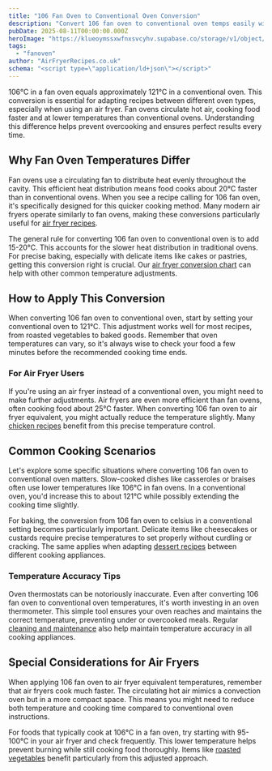 ```yaml
---
title: "106 Fan Oven to Conventional Oven Conversion"
description: "Convert 106 fan oven to conventional oven temps easily with our simple guide. Perfect for air fryer recipes and traditional baking."
pubDate: 2025-08-11T00:00:00.000Z
heroImage: "https://klueoymssxwfnxsvcyhv.supabase.co/storage/v1/object/public/md/106-fan-oven-to-conventional-oven-conversion-92a4c193.png"
tags:
  - "fanoven"
author: "AirFryerRecipes.co.uk"
schema: "<script type=\"application/ld+json\"></script>"
---
```


<p>106°C in a fan oven equals approximately 121°C in a conventional oven. This conversion is essential for adapting recipes between different oven types, especially when using an air fryer. Fan ovens circulate hot air, cooking food faster and at lower temperatures than conventional ovens. Understanding this difference helps prevent overcooking and ensures perfect results every time.</p>

<h2>Why Fan Oven Temperatures Differ</h2>
<p>Fan ovens use a circulating fan to distribute heat evenly throughout the cavity. This efficient heat distribution means food cooks about 20°C faster than in conventional ovens. When you see a recipe calling for 106 fan oven, it's specifically designed for this quicker cooking method. Many modern air fryers operate similarly to fan ovens, making these conversions particularly useful for <a href=https://www.airfryerrecipe.co.uk/recipes>air fryer recipes</a>.</p>

<p>The general rule for converting 106 fan oven to conventional oven is to add 15-20°C. This accounts for the slower heat distribution in traditional ovens. For precise baking, especially with delicate items like cakes or pastries, getting this conversion right is crucial. Our <a href=https://www.airfryerrecipe.co.uk/air-fryer-conversion-chart>air fryer conversion chart</a> can help with other common temperature adjustments.</p>

<h2>How to Apply This Conversion</h2>
<p>When converting 106 fan oven to conventional oven, start by setting your conventional oven to 121°C. This adjustment works well for most recipes, from roasted vegetables to baked goods. Remember that oven temperatures can vary, so it's always wise to check your food a few minutes before the recommended cooking time ends.</p>

<h3>For Air Fryer Users</h3>
<p>If you're using an air fryer instead of a conventional oven, you might need to make further adjustments. Air fryers are even more efficient than fan ovens, often cooking food about 25°C faster. When converting 106 fan oven to air fryer equivalent, you might actually reduce the temperature slightly. Many <a href=https://www.airfryerrecipe.co.uk/recipe-category/chicken>chicken recipes</a> benefit from this precise temperature control.</p>

<h2>Common Cooking Scenarios</h2>
<p>Let's explore some specific situations where converting 106 fan oven to conventional oven matters. Slow-cooked dishes like casseroles or braises often use lower temperatures like 106°C in fan ovens. In a conventional oven, you'd increase this to about 121°C while possibly extending the cooking time slightly.</p>

<p>For baking, the conversion from 106 fan oven to celsius in a conventional setting becomes particularly important. Delicate items like cheesecakes or custards require precise temperatures to set properly without curdling or cracking. The same applies when adapting <a href=https://www.airfryerrecipe.co.uk/recipe-category/dessert>dessert recipes</a> between different cooking appliances.</p>

<h3>Temperature Accuracy Tips</h3>
<p>Oven thermostats can be notoriously inaccurate. Even after converting 106 fan oven to conventional oven temperatures, it's worth investing in an oven thermometer. This simple tool ensures your oven reaches and maintains the correct temperature, preventing under or overcooked meals. Regular <a href=https://www.airfryerrecipe.co.uk/air-fryer-cleaner>cleaning and maintenance</a> also help maintain temperature accuracy in all cooking appliances.</p>

<h2>Special Considerations for Air Fryers</h2>
<p>When applying 106 fan oven to air fryer equivalent temperatures, remember that air fryers cook much faster. The circulating hot air mimics a convection oven but in a more compact space. This means you might need to reduce both temperature and cooking time compared to conventional oven instructions.</p>

<p>For foods that typically cook at 106°C in a fan oven, try starting with 95-100°C in your air fryer and check frequently. This lower temperature helps prevent burning while still cooking food thoroughly. Items like <a href=https://www.airfryerrecipe.co.uk/recipe-category/vegetables>roasted vegetables</a> benefit particularly from this adjusted approach.</p>